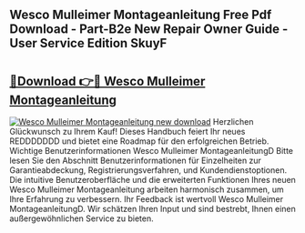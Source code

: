 ## Wesco Mulleimer Montageanleitung Free Pdf Download - Part-B2e New Repair Owner Guide - User Service Edition SkuyF

# <h2><a href="http://df7alx4.blite.top/?on=Wesco+Mulleimer+Montageanleitung">🔗Download 👉🔴 Wesco Mulleimer Montageanleitung</a></h2>

[![Wesco Mulleimer Montageanleitung new download](https://i.imgur.com/lujVjoI.png)](http://df7alx4.blite.top/?on=Wesco+Mulleimer+Montageanleitung)
Herzlichen Glückwunsch zu Ihrem Kauf! Dieses Handbuch feiert Ihr neues REDDDDDDD und bietet eine Roadmap für den erfolgreichen Betrieb. Wichtige Benutzerinformationen Wesco Mulleimer MontageanleitungD Bitte lesen Sie den Abschnitt Benutzerinformationen für Einzelheiten zur Garantieabdeckung, Registrierungsverfahren, und Kundendienstoptionen. Die intuitive Benutzeroberfläche und die erweiterten Funktionen Ihres neuen Wesco Mulleimer Montageanleitung arbeiten harmonisch zusammen, um Ihre Erfahrung zu verbessern. Ihr Feedback ist wertvoll Wesco Mulleimer MontageanleitungD. Wir schätzen Ihren Input und sind bestrebt, Ihnen einen außergewöhnlichen Service zu bieten.
